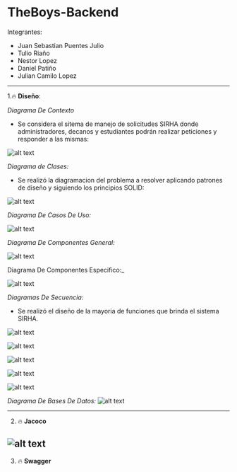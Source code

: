# TheBoys-Backend

Integrantes:

- Juan Sebastian Puentes Julio
- Tulio Riaño
- Nestor Lopez
- Daniel Patiño
- Julian Camilo Lopez

---

1.🔥 **Diseño**:

_Diagrama De Contexto_

- Se considera el sitema de manejo de solicitudes SIRHA donde administradores, decanos y estudiantes podrán realizar peticiones y responder a las mismas:

![alt text](docs/imagenes/contexto.png)

_Diagrama de Clases:_

- Se realizó la diagramacion del problema a resolver aplicando patrones de diseño y siguiendo los principios SOLID:

![alt text](docs/imagenes/DiagramaDeClases.png)

_Diagrama De Casos De Uso:_

![alt text](docs/imagenes/bmbRDnJdKAkAAAAASUVORK5CYII.png)

_Diagrama De Componentes General:_

![alt text](docs/imagenes/OkaAAAIIIIAAAn4JEFT9kqXdvAi4b1flLhPIS6M0ggACCCCAAAKRECCoRqJMDBIBBBBAAAEEECg8gf8fdos4ZxnMpRsAAAAASUVORK5CYII.png)

Diagrama De Componentes Especifico:\_

![alt text](docs/imagenes/DiagramaComponentesEspecifico.png)

_Diagramas De Secuencia:_

- Se realizó el diseño de la mayoria de funciones que brinda el sistema SIRHA.

![alt text](docs/imagenes/secuencia1.png)

![alt text](docs/imagenes/secuencia2.png)

![alt text](docs/imagenes/secuencia3.png)

![alt text](docs/imagenes/secuencia4.png)

![alt text](docs/imagenes/secuencia5.png)

_Diagrama De Bases De Datos:_
![alt text](docs/imagenes/AZgfNLy8nCBpAAAAAElFTkSuQmCC.png)

---

2. 🔥 **Jacoco**

## ![alt text](docs/imagenes/jacoco.png)

3. 🔥 **Swagger**
